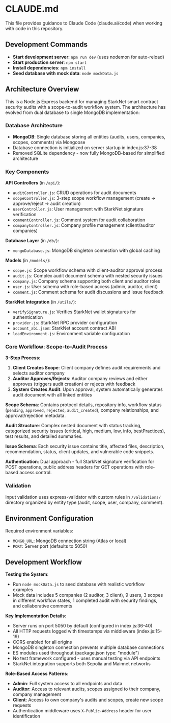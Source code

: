 # CLAUDE.md

This file provides guidance to Claude Code (claude.ai/code) when working with code in this repository.

## Development Commands

- **Start development server**: `npm run dev` (uses nodemon for auto-reload)
- **Start production server**: `npm start`
- **Install dependencies**: `npm install`
- **Seed database with mock data**: `node mockData.js`

## Architecture Overview

This is a Node.js Express backend for managing StarkNet smart contract security audits with a scope-to-audit workflow system. The architecture has evolved from dual database to single MongoDB implementation:

### Database Architecture
- **MongoDB**: Single database storing all entities (audits, users, companies, scopes, comments) via Mongoose
- Database connection is initialized on server startup in index.js:37-38
- Removed SQLite dependency - now fully MongoDB-based for simplified architecture

### Key Components

**API Controllers** (in `/api/`):
- `auditController.js`: CRUD operations for audit documents
- `scopeController.js`: 3-step scope workflow management (create → approve/reject → audit creation)
- `userController.js`: User management with StarkNet signature verification
- `commentController.js`: Comment system for audit collaboration
- `companyController.js`: Company profile management (client/auditor companies)

**Database Layer** (in `/db/`):
- `mongoDatabase.js`: MongoDB singleton connection with global caching

**Models** (in `/models/`):
- `scope.js`: Scope workflow schema with client-auditor approval process
- `audit.js`: Complex audit document schema with nested security issues
- `company.js`: Company schema supporting both client and auditor roles
- `user.js`: User schema with role-based access (admin, auditor, client)
- `comment.js`: Comment schema for audit discussions and issue feedback

**StarkNet Integration** (in `/utils/`):
- `verifySignature.js`: Verifies StarkNet wallet signatures for authentication
- `provider.js`: StarkNet RPC provider configuration
- `account_abi.json`: StarkNet account contract ABI
- `loadEnvironment.js`: Environment variable configuration

### Core Workflow: Scope-to-Audit Process

**3-Step Process**:
1. **Client Creates Scope**: Client company defines audit requirements and selects auditor company
2. **Auditor Approves/Rejects**: Auditor company reviews and either approves (triggers audit creation) or rejects with feedback
3. **System Creates Audit**: Upon approval, system automatically generates audit document with all linked entities

**Scope Schema**: Contains protocol details, repository info, workflow status (`pending`, `approved`, `rejected`, `audit_created`), company relationships, and approval/rejection metadata.

**Audit Structure**: Complex nested document with status tracking, categorized security issues (critical, high, medium, low, info, bestPractices), test results, and detailed summaries.

**Issue Schema**: Each security issue contains title, affected files, description, recommendation, status, client updates, and vulnerable code snippets.

**Authentication**: Dual approach - full StarkNet signature verification for POST operations, public address headers for GET operations with role-based access control.

### Validation
Input validation uses express-validator with custom rules in `/validations/` directory organized by entity type (audit, scope, user, company, comment).

## Environment Configuration

Required environment variables:
- `MONGO_URL`: MongoDB connection string (Atlas or local)
- `PORT`: Server port (defaults to 5050)

## Development Workflow

**Testing the System**:
- Run `node mockData.js` to seed database with realistic workflow examples
- Mock data includes 5 companies (2 auditor, 3 client), 9 users, 3 scopes in different workflow states, 1 completed audit with security findings, and collaborative comments

**Key Implementation Details**:
- Server runs on port 5050 by default (configured in index.js:36-40)
- All HTTP requests logged with timestamps via middleware (index.js:15-19)
- CORS enabled for all origins
- MongoDB singleton connection prevents multiple database connections
- ES modules used throughout (package.json type: "module")
- No test framework configured - uses manual testing via API endpoints
- StarkNet integration supports both Sepolia and Mainnet networks

**Role-Based Access Patterns**:
- **Admin**: Full system access to all endpoints and data
- **Auditor**: Access to relevant audits, scopes assigned to their company, company management  
- **Client**: Access to own company's audits and scopes, create new scope requests
- Authentication middleware uses `X-Public-Address` header for user identification
